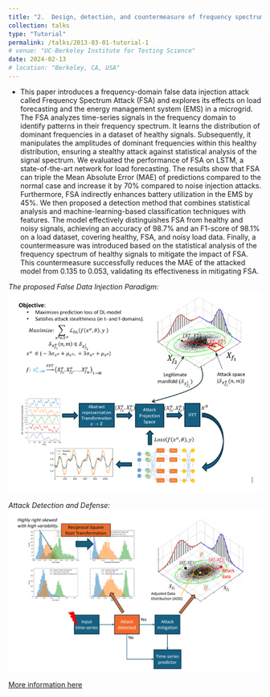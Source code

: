 ```yaml
---
title: "2.	Design, detection, and countermeasure of frequency spectrum attack and its impact on long short-term memory load forecasting and microgrid energy management."
collection: talks
type: "Tutorial"
permalink: /talks/2013-03-01-tutorial-1
# venue: "UC-Berkeley Institute for Testing Science"
date: 2024-02-13
# location: "Berkeley, CA, USA"
---
```


- This paper introduces a frequency-domain false data injection attack called Frequency Spectrum Attack (FSA) and explores its effects on load forecasting and the energy management system (EMS) in a microgrid. The FSA analyzes time-series signals in the frequency domain to identify patterns in their frequency spectrum. It learns the distribution of dominant frequencies in a dataset of healthy signals. Subsequently, it manipulates the amplitudes of dominant frequencies within this healthy distribution, ensuring a stealthy attack against statistical analysis of the signal spectrum. We evaluated the performance of FSA on LSTM, a state-of-the-art network for load forecasting. The results show that FSA can triple the Mean Absolute Error (MAE) of predictions compared to the normal case and increase it by 70% compared to noise injection attacks. Furthermore, FSA indirectly enhances battery utilization in the EMS by 45%. We then proposed a detection method that combines statistical analysis and machine-learning-based classification techniques with features. The model effectively distinguishes FSA from healthy and noisy signals, achieving an accuracy of 98.7% and an F1-score of 98.1% on a load dataset, covering healthy, FSA, and noisy load data. Finally, a countermeasure was introduced based on the statistical analysis of the frequency spectrum of healthy signals to mitigate the impact of FSA. This countermeasure successfully reduces the MAE of the attacked model from 0.135 to 0.053, validating its effectiveness in mitigating FSA.

*The proposed False Data Injection Paradigm:* 
![Image](../images/project21.png)

*Attack Detection and Defense:*
![Image](../images/project22.png)

[More information here](https://www.mdpi.com/1996-1073/17/4/868/pdf)